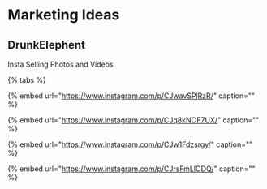 # Marketing Ideas

## DrunkElephent

Insta Selling Photos and Videos

{% tabs %}





{% embed url="https://www.instagram.com/p/CJwavSPlRzR/" caption="" %}

{% embed url="https://www.instagram.com/p/CJq8kNOF7UX/" caption="" %}

{% embed url="https://www.instagram.com/p/CJw1Fdzsrgy/" caption="" %}

{% embed url="https://www.instagram.com/p/CJrsFmLlODQ/" caption="" %}


